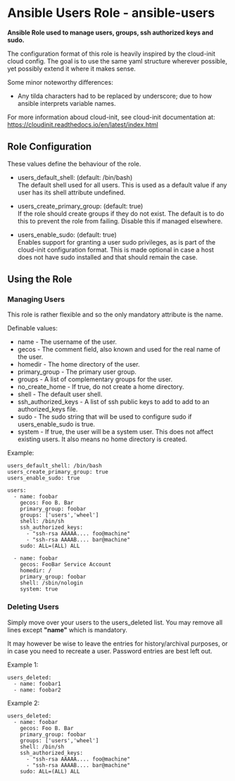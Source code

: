 Ansible Users Role - ansible-users
==================================

**Ansible Role used to manage users, groups, ssh authorized keys and sudo.**

The configuration format of this role is heavily inspired by the cloud-init
cloud config. The goal is to use the same yaml structure wherever possible, yet
possibly extend it where it makes sense.

Some minor noteworthy differences:

- Any tilda characters had to be replaced by underscore; due to how ansible
  interprets variable names.

For more information aboud cloud-init, see cloud-init documentation at:  
https://cloudinit.readthedocs.io/en/latest/index.html

## Role Configuration

These values define the behaviour of the role.

- users_default_shell: (default: /bin/bash)  
The default shell used for all users. This is used as a default value if any
user has its shell attribute undefined.

- users_create_primary_group: (default: true)  
If the role should create groups if they do not exist. The default is to do this
to prevent the role from failing. Disable this if managed elsewhere.

- users_enable_sudo: (default: true)  
Enables support for granting a user sudo privileges, as is part of the
cloud-init configuration format. This is made optional in case a host
does not have sudo installed and that should remain the case.

## Using the Role

### Managing Users

This role is rather flexible and so the only mandatory attribute is the name.

Definable values:

- name - The username of the user.
- gecos - The comment field, also known and used for the real name of the user.
- homedir - The home directory of the user.
- primary_group - The primary user group. 
- groups - A list of complementary groups for the user.
- no_create_home - If true, do not create a home directory.
- shell - The default user shell.
- ssh_authorized_keys - A list of ssh public keys to add to add to an
  authorized_keys file.
- sudo - The sudo string that will be used to configure sudo if
  users_enable_sudo is true.
- system - If true, the user will be a system user. This does not affect
  existing users. It also means no home directory is created.

Example:
```
users_default_shell: /bin/bash
users_create_primary_group: true
users_enable_sudo: true

users:
  - name: foobar
    gecos: Foo B. Bar
    primary_group: foobar
    groups: ['users','wheel']
    shell: /bin/sh
    ssh_authorized_keys:
      - "ssh-rsa AAAAA.... foo@machine"
      - "ssh-rsa AAAAB.... bar@machine"
    sudo: ALL=(ALL) ALL

  - name: foobar
    gecos: FooBar Service Account
    homedir: /
    primary_group: foobar
    shell: /sbin/nologin
    system: true
```

### Deleting Users

Simply move over your users to the users_deleted list. You may remove all
lines except **"name"** which is mandatory.

It may however be wise to leave the entries for history/archival purposes, or
in case you need to recreate a user. Password entries are best left out.

Example 1:
```
users_deleted:
  - name: foobar1
  - name: foobar2
```

Example 2:
```
users_deleted:
  - name: foobar
    gecos: Foo B. Bar
    primary_group: foobar
    groups: ['users','wheel']
    shell: /bin/sh
    ssh_authorized_keys:
      - "ssh-rsa AAAAA.... foo@machine"
      - "ssh-rsa AAAAB.... bar@machine"
    sudo: ALL=(ALL) ALL
```
